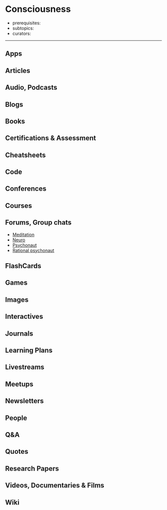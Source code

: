 # Consciousness

- prerequisites:
- subtopics:
- curators:

------

## Apps

## Articles

## Audio, Podcasts

## Blogs

## Books

## Certifications & Assessment

## Cheatsheets

## Code

## Conferences

## Courses

## Forums, Group chats

- [Meditation](https://www.reddit.com/r/Meditation/)
- [Neuro](https://www.reddit.com/r/neuro/)
- [Psychonaut](https://www.reddit.com/r/Psychonaut/)
- [Rational psychonaut](https://www.reddit.com/r/RationalPsychonaut/)

## FlashCards

## Games

## Images

## Interactives

## Journals

## Learning Plans

## Livestreams

## Meetups

## Newsletters

## People

## Q&A

## Quotes

## Research Papers

## Videos, Documentaries & Films

## Wiki
